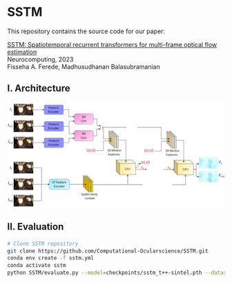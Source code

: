 # SSTM
This repository contains the source code for our paper:

[SSTM: Spatiotemporal recurrent transformers for multi-frame optical flow estimation](https://www.sciencedirect.com/science/article/abs/pii/S0925231223008287?via%3Dihub)<br/>
Neurocomputing, 2023 <br/>
Fisseha A. Ferede, Madhusudhanan Balasubramanian<br/>

## I. Architecture

<img src="Architecture_SSTM.png">


## II. Evaluation 

```bash
# Clone SSTM repository
git clone https://github.com/Computational-Ocularscience/SSTM.git
conda env create -f sstm.yml
conda activate sstm
python SSTM/evaluate.py --model=checkpoints/sstm_t++-sintel.pth --dataset=speckle/sequences
```